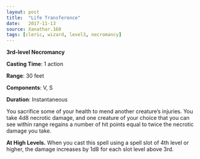 ```yaml
---
layout: post
title:  "Life Transference"
date:   2017-11-13
source: Xanathar.160
tags: [cleric, wizard, level3, necromancy]
---
```


**3rd-level Necromancy**

**Casting Time**: 1 action

**Range**: 30 feet

**Components**: V, S

**Duration**: Instantaneous

You sacrifice some of your health to mend another creature’s injuries. You take 4d8 necrotic damage, and one creature of your choice that you can see within range regains a number of hit points equal to twice the necrotic damage you take.

**At High Levels.** When you cast this spell using a spell slot of 4th level or higher, the damage increases by 1d8 for each slot level above 3rd. 



